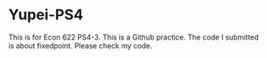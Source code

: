 # Yupei-PS4
 This is for Econ 622 PS4-3. This is a Github practice.
The code I submitted is about fixedpoint.
Please check my code.